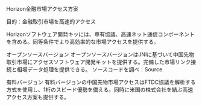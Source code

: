 
Horizon金融市場アクセス方案

目的：金融取引市場を高速的アクセス

Horizonソフトウェア開発キッには、専有協議、高速ネット通信コンポーネントを含める。同等条件でより高効率的な市場アクセスを提供する。

オープンソースバージョン
オープンソースバージョンはJNIに基づいて中国先物取引市場にアクセスソフトウェア開発キットを提供する。完備した市場リンク接続と相場データ処理を提供できる。
ソースコードを調べ：Source

有料バージョン
有料バージョンの中国先物市場アクセスはFTDC協議を解析する方式を使用し、1桁のスピード優勢を備える。同時に米国の株式会社を結ぶ高速アクセス方案も提供する。
